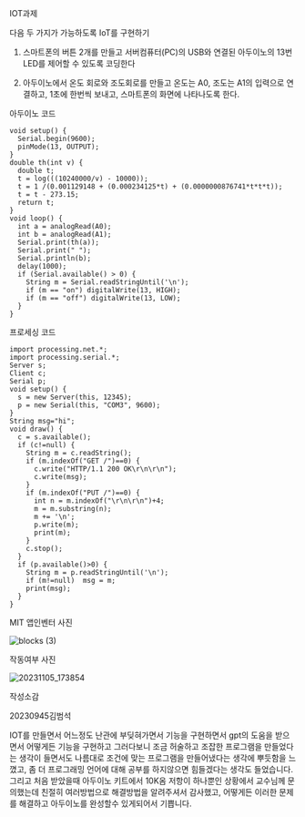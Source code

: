 IOT과제

다음 두 가지가 가능하도록 IoT를 구현하기

1. 스마트폰의 버튼 2개를 만들고 서버컴퓨터(PC)의 USB와 연결된 아두이노의 13번 LED를 제어할 수 있도록 코딩한다
   
2. 아두이노에서 온도 회로와 조도회로를 만들고 온도는 A0, 조도는 A1의 입력으로 연결하고, 1초에 한번씩 보내고, 스마트폰의 화면에 나타나도록 한다.

아두이노 코드
```
void setup() {
  Serial.begin(9600);
  pinMode(13, OUTPUT);
}
double th(int v) {
  double t;
  t = log(((10240000/v) - 10000));
  t = 1 /(0.001129148 + (0.000234125*t) + (0.0000000876741*t*t*t));
  t = t - 273.15;
  return t;
}
void loop() {
  int a = analogRead(A0);
  int b = analogRead(A1);
  Serial.print(th(a));
  Serial.print(" ");
  Serial.println(b);
  delay(1000);
  if (Serial.available() > 0) {
    String m = Serial.readStringUntil('\n');
    if (m == "on") digitalWrite(13, HIGH);
    if (m == "off") digitalWrite(13, LOW);
  }
}
```

프로세싱 코드
```
import processing.net.*;
import processing.serial.*;
Server s;
Client c;
Serial p;
void setup() {
  s = new Server(this, 12345);
  p = new Serial(this, "COM3", 9600);
}
String msg="hi";
void draw() {
  c = s.available();
  if (c!=null) {
    String m = c.readString();
    if (m.indexOf("GET /")==0) {
      c.write("HTTP/1.1 200 OK\r\n\r\n");
      c.write(msg);
    }
    if (m.indexOf("PUT /")==0) {
      int n = m.indexOf("\r\n\r\n")+4;
      m = m.substring(n);
      m += '\n'; 
      p.write(m);
      print(m);
    }
    c.stop();
  }
  if (p.available()>0) {
    String m = p.readStringUntil('\n');
    if (m!=null)  msg = m;
    print(msg);
  }
}
```

MIT 앱인벤터 사진

![blocks (3)](https://github.com/irop3126/creativeeng.../assets/127822814/1406a01b-c4ef-42eb-92a1-66e68e2bde9d)

작동여부 사진

![20231105_173854](https://github.com/irop3126/creativeeng.../assets/127822814/7cc72678-b8b4-4ebf-b622-ff500e4b0bda)

작성소감

20230945김범석

IOT를 만들면서 어느정도 난관에 부딪혀가면서 기능을 구현하면서 gpt의 도움을 받으면서 어떻게든 기능을 구현하고 그러다보니 조금 허술하고 조잡한 프로그램을 만들었다는 생각이 들면서도 나름대로 조건에 맞는 프로그램을 만들어냈다는 생각에 뿌듯함을 느꼈고, 좀 더 프로그래밍 언어에 대해 공부를 하지않으면 힘들겠다는 생각도 들었습니다. 그리고 처음 받았을때 아두이노 키트에서 10K옴 저항이 하나뿐인 상황에서 교수님께 문의했는데 친절히 여러방법으로 해결방법을 알려주셔서 감사했고, 어떻게든 이러한 문제를 해결하고 아두이노를 완성할수 있게되어서 기쁩니다.
